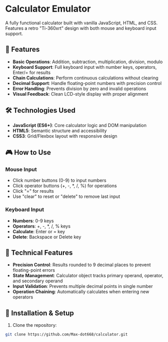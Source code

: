 # Calculator Emulator

A fully functional calculator built with vanilla JavaScript, HTML, and CSS. Features a retro "Ti-360xrt" design with both mouse and keyboard input support.

## 🚀 Features

- **Basic Operations**: Addition, subtraction, multiplication, division, modulo
- **Keyboard Support**: Full keyboard input with number keys, operators, Enter/= for results
- **Chain Calculations**: Perform continuous calculations without clearing
- **Decimal Support**: Handle floating-point numbers with precision control
- **Error Handling**: Prevents division by zero and invalid operations
- **Visual Feedback**: Clean LCD-style display with proper alignment

## 🛠️ Technologies Used

- **JavaScript (ES6+)**: Core calculator logic and DOM manipulation
- **HTML5**: Semantic structure and accessibility
- **CSS3**: Grid/Flexbox layout with responsive design

## 🎮 How to Use

### Mouse Input
- Click number buttons (0-9) to input numbers
- Click operator buttons (+, -, *, /, %) for operations
- Click "=" for results
- Use "clear" to reset or "delete" to remove last input

### Keyboard Input
- **Numbers**: 0-9 keys
- **Operators**: +, -, *, /, % keys  
- **Calculate**: Enter or = key
- **Delete**: Backspace or Delete key

## 🧮 Technical Features

- **Precision Control**: Results rounded to 9 decimal places to prevent floating-point errors
- **State Management**: Calculator object tracks primary operand, operator, and secondary operand
- **Input Validation**: Prevents multiple decimal points in single number
- **Operation Chaining**: Automatically calculates when entering new operators

## 🔧 Installation & Setup

1. Clone the repository:
```bash
git clone https://github.com/Max-dot668/calculator.git
